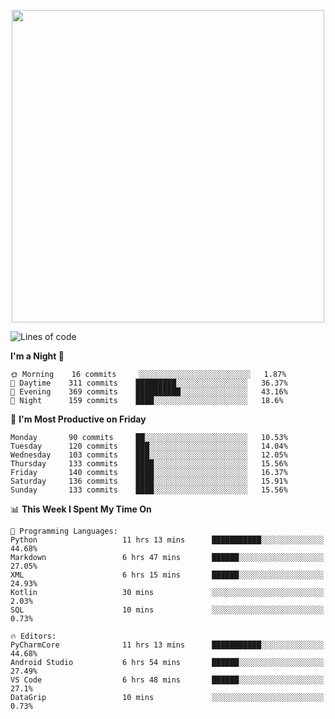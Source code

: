 <!--

[![Hits](https://hits.seeyoufarm.com/api/count/incr/badge.svg?url=https%3A%2F%2Fgithub.com/sangm1n)](https://hits.seeyoufarm.com) 
[![Repos Badge](https://badges.pufler.dev/repos/sangm1n)](https://badges.pufler.dev)
[![Github Badge](http://img.shields.io/badge/-github-black?style=flat-square&logo=github&logoColor=white&link=https:https://github.com/sangm1n/)](https://github.com/sangm1n/)
[![Netlify Badge](https://img.shields.io/badge/-TIL-00C7B7?style=flat-square&logo=Netlify&logoColor=white&link=https://sangminlog.netlify.com)](https://sangminlog.netlify.com)
[![Hugo Badge](https://img.shields.io/badge/-techblog-FF4088?style=flat-square&logo=Hugo&logoColor=white&link=https://sangm1n.github.io)](https://sangm1n.github.io)
[![Mail Badge](http://img.shields.io/badge/-mail-D14836?style=flat-square&logo=Gmail&logoColor=white&link=mailto:dltkd96als@naver.com)](mailto:dltkd96als@naver.com/)

![Lines of code](https://img.shields.io/badge/From%20Hello%20World%20I%27ve%20Written-3.9%20million%20lines%20of%20code-blue)
-->

<!--  -->

<p align="center">
  <a href="https://sangm1n.github.io/">
    <img src="https://user-images.githubusercontent.com/46131688/100516133-08bf3880-31c5-11eb-97ce-0548a7b3a35a.png" width="500">
  </a>
</p>

<!--START_SECTION:waka-->
![Lines of code](https://img.shields.io/badge/From%20Hello%20World%20I%27ve%20Written-3.8%20million%20lines%20of%20code-blue)

**I'm a Night 🦉** 

```text
🌞 Morning    16 commits     ░░░░░░░░░░░░░░░░░░░░░░░░░   1.87% 
🌆 Daytime    311 commits    █████████░░░░░░░░░░░░░░░░   36.37% 
🌃 Evening    369 commits    ██████████░░░░░░░░░░░░░░░   43.16% 
🌙 Night      159 commits    ████░░░░░░░░░░░░░░░░░░░░░   18.6%

```
📅 **I'm Most Productive on Friday** 

```text
Monday       90 commits     ██░░░░░░░░░░░░░░░░░░░░░░░   10.53% 
Tuesday      120 commits    ███░░░░░░░░░░░░░░░░░░░░░░   14.04% 
Wednesday    103 commits    ███░░░░░░░░░░░░░░░░░░░░░░   12.05% 
Thursday     133 commits    ████░░░░░░░░░░░░░░░░░░░░░   15.56% 
Friday       140 commits    ████░░░░░░░░░░░░░░░░░░░░░   16.37% 
Saturday     136 commits    ████░░░░░░░░░░░░░░░░░░░░░   15.91% 
Sunday       133 commits    ████░░░░░░░░░░░░░░░░░░░░░   15.56%

```


📊 **This Week I Spent My Time On** 

```text
💬 Programming Languages: 
Python                   11 hrs 13 mins      ███████████░░░░░░░░░░░░░░   44.68% 
Markdown                 6 hrs 47 mins       ██████░░░░░░░░░░░░░░░░░░░   27.05% 
XML                      6 hrs 15 mins       ██████░░░░░░░░░░░░░░░░░░░   24.93% 
Kotlin                   30 mins             ░░░░░░░░░░░░░░░░░░░░░░░░░   2.03% 
SQL                      10 mins             ░░░░░░░░░░░░░░░░░░░░░░░░░   0.73%

🔥 Editors: 
PyCharmCore              11 hrs 13 mins      ███████████░░░░░░░░░░░░░░   44.68% 
Android Studio           6 hrs 54 mins       ██████░░░░░░░░░░░░░░░░░░░   27.49% 
VS Code                  6 hrs 48 mins       ██████░░░░░░░░░░░░░░░░░░░   27.1% 
DataGrip                 10 mins             ░░░░░░░░░░░░░░░░░░░░░░░░░   0.73%

```


<!--END_SECTION:waka-->


<!--
**sangm1n/sangm1n** is a ✨ _special_ ✨ repository because its `README.md` (this file) appears on your GitHub profile.

Here are some ideas to get you started:

- 🔭 I’m currently working on ...
- 🌱 I’m currently learning ...
- 👯 I’m looking to collaborate on ...
- 🤔 I’m looking for help with ...
- 💬 Ask me about ...
- 📫 How to reach me: ...
- 😄 Pronouns: ...
- ⚡ Fun fact: ...

https://shields.io/
-->


